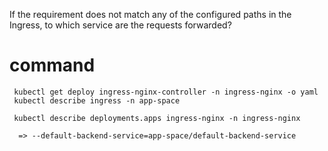 
If the requirement does not match any of the configured paths in the Ingress, to which service are the requests forwarded?

# command

```
 kubectl get deploy ingress-nginx-controller -n ingress-nginx -o yaml
 kubectl describe ingress -n app-space
 
 kubectl describe deployments.apps ingress-nginx -n ingress-nginx

  => --default-backend-service=app-space/default-backend-service

```

